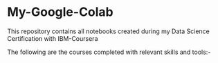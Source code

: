 # My-Google-Colab

This repository contains all notebooks created during my Data Science Certification with IBM-Coursera

The following are the courses completed with relevant skills and tools:-

